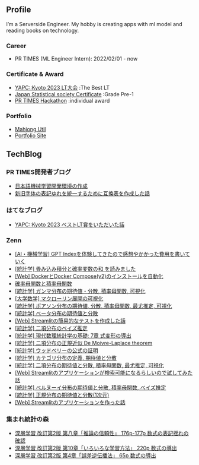## Profile
I’m a Serverside Engineer. My hobby is creating apps with ml model and reading books on technology.

### Career
- PR TIMES (ML Engineer Intern): 2022/02/01 - now

### Certificate & Award
- [YAPC::Kyoto 2023 LT大会](https://yapcjapan.org/2023kyoto/) :The Best LT
- [Japan Statistical society Certificate](https://www.toukei-kentei.jp/) :Grade Pre-1
- [PR TIMES Hackathon](https://www.wantedly.com/projects/796082) :individual award

### Portfolio
- [Mahjong Util](https://mahjong.streamlit.app/)
- [Portfolio Site](https://shun-developer.com/blog)

## TechBlog
### PR TIMES開発者ブログ
- [日本語機械学習開発環境の作成](https://developers.prtimes.jp/2023/01/26/create_ml_env/)
- [新旧字体の表記ゆれを統一するために互換表を作成した話](https://developers.prtimes.jp/2022/11/18/change_word_form/)

### はてなブログ
- [YAPC::Kyoto 2023 ベストLT賞をいただいた話](https://shundeveloper.hatenablog.com/entry/2023/03/21/135437)

### Zenn
- [[AI・機械学習] GPT Indexを体験してきたので感想やかかった費用を書いていく](https://zenn.dev/shundeveloper/articles/059ff1543946c5)
- [[統計学] 畳み込み積分と確率変数の和 を読みました](https://zenn.dev/shundeveloper/articles/871ed8111e61ef)
- [[Web] DockerとDocker Compose(v2)のインストールを自動化](https://zenn.dev/shundeveloper/articles/f10826b44f04d7)
- [確率母関数と積率母関数](https://zenn.dev/shundeveloper/articles/ed692f0b8677da)
- [[統計学] ガンマ分布の期待値・分散, 積率母関数, 可視化](https://zenn.dev/shundeveloper/articles/eba111782c85cf)
- [[大学数学] マクローリン展開の可視化](https://zenn.dev/shundeveloper/articles/639b05f3a45181)
- [[統計学] ポアソン分布の期待値, 分散, 積率母関数, 最尤推定, 可視化](https://zenn.dev/shundeveloper/articles/ecfea8a4a01309)
- [[統計学] ベータ分布の期待値と分散](https://zenn.dev/shundeveloper/articles/b5b4002bc09f3b)
- [[Web] Streamlitの簡易的なテストを作成した話](https://zenn.dev/shundeveloper/articles/330f469d123876)
- [[統計学] 二項分布のベイズ推定](https://zenn.dev/shundeveloper/articles/986899a7a29e2d)
- [[統計学] 現代数理統計学の基礎: 7章 式変形の導出](https://zenn.dev/shundeveloper/articles/4acdc8ca2944ae)
- [[統計学] 二項分布の正規近似 De Moivre-Laplace theorem](https://zenn.dev/shundeveloper/articles/4b331a06ca88c0)
- [[統計学] ウッドベリーの公式の証明](https://zenn.dev/shundeveloper/articles/f1c1ab8f57ee57)
- [[統計学] カテゴリ分布の定義, 期待値と分散](https://zenn.dev/shundeveloper/articles/9572b49beee51f)
- [[統計学] 二項分布の期待値と分散, 積率母関数, 最尤推定, 可視化](https://zenn.dev/shundeveloper/articles/e8c1049ca540db)
- [[Web] Streamlitのアプリケーションが検索可能になるらしいので試してみた話](https://zenn.dev/shundeveloper/articles/f7f9069332a49e)
- [[統計学] ベルヌーイ分布の期待値と分散, 積率母関数, ベイズ推定](https://zenn.dev/shundeveloper/articles/100ba5ebfc19cb)
- [[統計学] 正規分布の期待値と分散(1次元)](https://zenn.dev/shundeveloper/articles/a3bb9d8634ca19)
- [[Web] Streamlitのアプリケーションを作った話](https://zenn.dev/shundeveloper/articles/f003e73658ce6f)

### 集まれ統計の森
- [深層学習 改訂第2版 第八章「推論の信頼性」 176p-177p 数式の表記揺れの確認](https://www.hello-statisticians.com/uncategorized/dl_mlp_ch_8_176p-177p.html)
- [深層学習 改訂第2版 第10章「いろいろな学習方法」 220p 数式の導出](https://www.hello-statisticians.com/uncategorized/dl_mlp_ch_10_220p.html)
- [深層学習 改訂第2版 第4章「誤差逆伝播法」 65p 数式の導出](https://www.hello-statisticians.com/uncategorized/dl_mlp_ch_4_65p-html.html)

<!---
ShunDeveloper/ShunDeveloper is a ✨ special ✨ repository because its `README.md` (this file) appears on your GitHub profile.
You can click the Preview link to take a look at your changes.
--->
